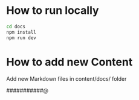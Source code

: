 # How to run locally

```bash
cd docs
npm install
npm run dev
```

# How to add new Content

Add new Markdown files in content/docs/ folder 

###########@